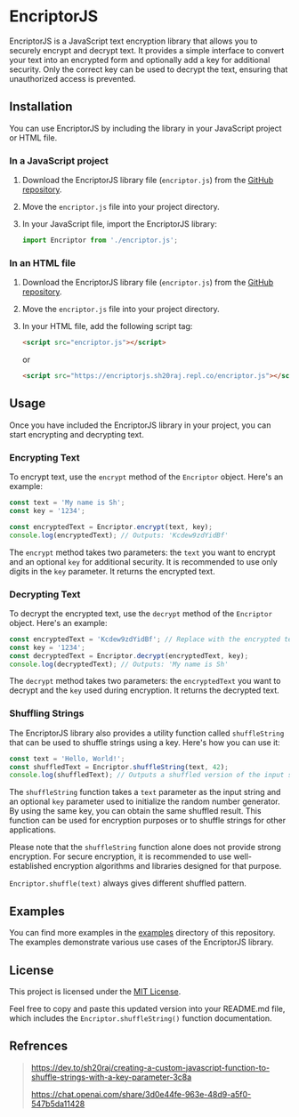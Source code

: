 # EncriptorJS

EncriptorJS is a JavaScript text encryption library that allows you to securely encrypt and decrypt text. It provides a simple interface to convert your text into an encrypted form and optionally add a key for additional security. Only the correct key can be used to decrypt the text, ensuring that unauthorized access is prevented.

## Installation

You can use EncriptorJS by including the library in your JavaScript project or HTML file.

### In a JavaScript project

1. Download the EncriptorJS library file (`encriptor.js`) from the [GitHub repository](https://github.com/sh20raj/EncriptorJS).
2. Move the `encriptor.js` file into your project directory.
3. In your JavaScript file, import the EncriptorJS library:

   ```javascript
   import Encriptor from './encriptor.js';
   ```

### In an HTML file

1. Download the EncriptorJS library file (`encriptor.js`) from the [GitHub repository](https://github.com/sh20raj/EncriptorJS).
2. Move the `encriptor.js` file into your project directory.
3. In your HTML file, add the following script tag:

   ```html
   <script src="encriptor.js"></script>
   ```
   or
   ```html
   <script src="https://encriptorjs.sh20raj.repl.co/encriptor.js"></script>
   ```

## Usage

Once you have included the EncriptorJS library in your project, you can start encrypting and decrypting text.

### Encrypting Text

To encrypt text, use the `encrypt` method of the `Encriptor` object. Here's an example:

```javascript
const text = 'My name is Sh';
const key = '1234';

const encryptedText = Encriptor.encrypt(text, key);
console.log(encryptedText); // Outputs: 'Kcdew9zdYidBf'
```

The `encrypt` method takes two parameters: the `text` you want to encrypt and an optional `key` for additional security. It is recommended to use only digits in the `key` parameter. It returns the encrypted text.

### Decrypting Text

To decrypt the encrypted text, use the `decrypt` method of the `Encriptor` object. Here's an example:

```javascript
const encryptedText = 'Kcdew9zdYidBf'; // Replace with the encrypted text
const key = '1234';
const decryptedText = Encriptor.decrypt(encryptedText, key);
console.log(decryptedText); // Outputs: 'My name is Sh'
```

The `decrypt` method takes two parameters: the `encryptedText` you want to decrypt and the `key` used during encryption. It returns the decrypted text.

### Shuffling Strings

The EncriptorJS library also provides a utility function called `shuffleString` that can be used to shuffle strings using a key. Here's how you can use it:

```javascript
const text = 'Hello, World!';
const shuffledText = Encriptor.shuffleString(text, 42);
console.log(shuffledText); // Outputs a shuffled version of the input string
```

The `shuffleString` function takes a `text` parameter as the input string and an optional `key` parameter used to initialize the random number generator. By using the same key, you can obtain the same shuffled result. This function can be used for encryption purposes or to shuffle strings for other applications.

Please note that the `shuffleString` function alone does not provide strong encryption. For secure encryption, it is recommended to use well-established encryption algorithms and libraries designed for that purpose.

`Encriptor.shuffle(text)` always gives different shuffled pattern.

## Examples

You can find more examples in the [examples](https://replit.com/@SH20RAJ/EncriptorJS) directory of this repository. The examples demonstrate various use cases of the EncriptorJS library.

## License

This project is licensed under the [MIT License](./LICENSE).


Feel free to copy and paste this updated version into your README.md file, which includes the `Encriptor.shuffleString()` function documentation.

## Refrences 

> https://dev.to/sh20raj/creating-a-custom-javascript-function-to-shuffle-strings-with-a-key-parameter-3c8a
> 
> https://chat.openai.com/share/3d0e44fe-963e-48d9-a5f0-547b5da11428
